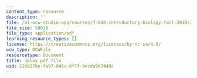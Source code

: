 ```yaml
---
content_type: resource
description: ''
file: /ol-ocw-studio-app/courses/7-016-introductory-biology-fall-2018/216b27befa97046c0f7f9ecda907448c_Chv8dlBVXpw.pdf
file_size: 58019
file_type: application/pdf
learning_resource_types: []
license: https://creativecommons.org/licenses/by-nc-sa/4.0/
ocw_type: OCWFile
resourcetype: Document
title: 3play pdf file
uid: 216b27be-fa97-046c-0f7f-9ecda907448c
---
```

